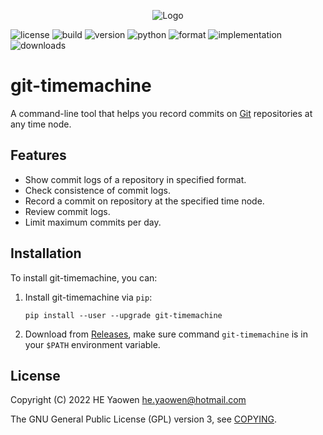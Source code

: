 <p align="center">
    <img src="https://raw.githubusercontent.com/he-yaowen/git-timemachine/main/logo/git-timemachine.png" alt="Logo"/>
</p>

![license](https://img.shields.io/github/license/he-yaowen/git-timemachine)
![build](https://img.shields.io/github/actions/workflow/status/he-yaowen/git-timemachine/ubuntu-jammy.yml)
![version](https://img.shields.io/pypi/v/git-timemachine)
![python](https://img.shields.io/pypi/pyversions/git-timemachine)
![format](https://img.shields.io/pypi/format/git-timemachine)
![implementation](https://img.shields.io/pypi/implementation/git-timemachine)
![downloads](https://img.shields.io/pypi/dm/git-timemachine)

# git-timemachine

A command-line tool that helps you record commits on [Git][1] repositories at
any time node.

## Features

* Show commit logs of a repository in specified format.
* Check consistence of commit logs.
* Record a commit on repository at the specified time node.
* Review commit logs.
* Limit maximum commits per day.

## Installation

To install git-timemachine, you can:

1. Install git-timemachine via `pip`:

    ```
    pip install --user --upgrade git-timemachine
    ```

2. Download from [Releases][2], make sure command `git-timemachine` is in
   your `$PATH` environment variable.

## License

Copyright (C) 2022 HE Yaowen <he.yaowen@hotmail.com>

The GNU General Public License (GPL) version 3, see [COPYING](./COPYING).

[1]: https://git-scm.com/

[2]: https://github.com/he-yaowen/git-timemachine/releases
